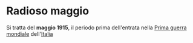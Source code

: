 # Radioso maggio
Si tratta del **maggio 1915**, il periodo prima dell'entrata nella [Prima guerra mondiale](Prima%20guerra%20mondiale.md) dell'[Italia](Italia.md)